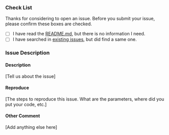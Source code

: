 ### Check List

Thanks for considering to open an issue. Before you submit your issue, please confirm these boxes are checked.

- [ ] I have read the [README.md](https://github.com/XiangWuShuo/MiniProgramPosterCanvas/blob/master/README.md), but there is no information I need.
- [ ] I have searched in [existing issues](https://github.com/XiangWuShuo/MiniProgramPosterCanvas/issues?utf8=%E2%9C%93&q=is%3Aissue), but did find a same one.

### Issue Description

#### Description

[Tell us about the issue]

#### Reproduce

[The steps to reproduce this issue. What are the parameters, where did you put your code, etc.]

#### Other Comment

[Add anything else here]
